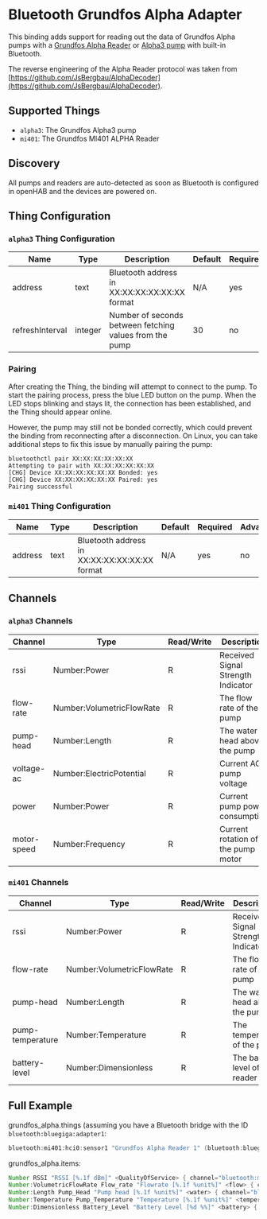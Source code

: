 # Bluetooth Grundfos Alpha Adapter

This binding adds support for reading out the data of Grundfos Alpha pumps with a [Grundfos Alpha Reader](https://product-selection.grundfos.com/products/alpha-reader) or [Alpha3 pump](https://product-selection.grundfos.com/products/alpha/alpha3) with built-in Bluetooth.

The reverse engineering of the Alpha Reader protocol was taken from [https://github.com/JsBergbau/AlphaDecoder](https://github.com/JsBergbau/AlphaDecoder).

## Supported Things

- `alpha3`: The Grundfos Alpha3 pump
- `mi401`: The Grundfos MI401 ALPHA Reader

## Discovery

All pumps and readers are auto-detected as soon as Bluetooth is configured in openHAB and the devices are powered on.

## Thing Configuration

### `alpha3` Thing Configuration

| Name            | Type    | Description                                             | Default | Required | Advanced |
|-----------------|---------|---------------------------------------------------------|---------|----------|----------|
| address         | text    | Bluetooth address in XX:XX:XX:XX:XX:XX format           | N/A     | yes      | no       |
| refreshInterval | integer | Number of seconds between fetching values from the pump | 30      | no       | yes      |

### Pairing

After creating the Thing, the binding will attempt to connect to the pump.
To start the pairing process, press the blue LED button on the pump.
When the LED stops blinking and stays lit, the connection has been established, and the Thing should appear online.

However, the pump may still not be bonded correctly, which could prevent the binding from reconnecting after a disconnection.
On Linux, you can take additional steps to fix this issue by manually pairing the pump:

```shell
bluetoothctl pair XX:XX:XX:XX:XX:XX
Attempting to pair with XX:XX:XX:XX:XX:XX
[CHG] Device XX:XX:XX:XX:XX:XX Bonded: yes
[CHG] Device XX:XX:XX:XX:XX:XX Paired: yes
Pairing successful
```

### `mi401` Thing Configuration

| Name    | Type | Description                                   | Default | Required | Advanced |
|---------|------|-----------------------------------------------|---------|----------|----------|
| address | text | Bluetooth address in XX:XX:XX:XX:XX:XX format | N/A     | yes      | no       |

## Channels

### `alpha3` Channels

| Channel          | Type                      | Read/Write | Description                        |
|------------------|---------------------------|------------|------------------------------------|
| rssi             | Number:Power              | R          | Received Signal Strength Indicator |
| flow-rate        | Number:VolumetricFlowRate | R          | The flow rate of the pump          |
| pump-head        | Number:Length             | R          | The water head above the pump      |
| voltage-ac       | Number:ElectricPotential  | R          | Current AC pump voltage            |
| power            | Number:Power              | R          | Current pump power consumption     |
| motor-speed      | Number:Frequency          | R          | Current rotation of the pump motor |

### `mi401` Channels

| Channel          | Type                      | Read/Write | Description                        |
|------------------|---------------------------|------------|------------------------------------|
| rssi             | Number:Power              | R          | Received Signal Strength Indicator |
| flow-rate        | Number:VolumetricFlowRate | R          | The flow rate of the pump          |
| pump-head        | Number:Length             | R          | The water head above the pump      |
| pump-temperature | Number:Temperature        | R          | The temperature of the pump        |
| battery-level    | Number:Dimensionless      | R          | The battery level of the reader    |

## Full Example

grundfos_alpha.things (assuming you have a Bluetooth bridge with the ID `bluetooth:bluegiga:adapter1`:

```java
bluetooth:mi401:hci0:sensor1 "Grundfos Alpha Reader 1" (bluetooth:bluegiga:adapter1) [ address="12:34:56:78:9A:BC" ]
```

grundfos_alpha.items:

```java
Number RSSI "RSSI [%.1f dBm]" <QualityOfService> { channel="bluetooth:mi401:hci0:sensor1:rssi" }
Number:VolumetricFlowRate Flow_rate "Flowrate [%.1f %unit%]" <flow> { channel="bluetooth:mi401:hci0:sensor1:flow-rate" }
Number:Length Pump_Head "Pump head [%.1f %unit%]" <water> { channel="bluetooth:mi401:hci0:sensor1:pump-head" }
Number:Temperature Pump_Temperature "Temperature [%.1f %unit%]" <temperature> { channel="bluetooth:mi401:hci0:sensor1:pump-temperature" }
Number:Dimensionless Battery_Level "Battery Level [%d %%]" <battery> { channel="bluetooth:mi401:hci0:sensor1:battery-level" }
```
